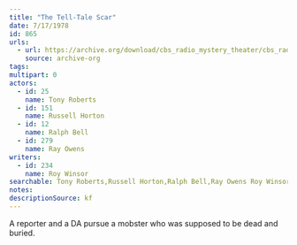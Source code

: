 ```yaml
---
title: "The Tell-Tale Scar"
date: 7/17/1978
id: 865
urls: 
  - url: https://archive.org/download/cbs_radio_mystery_theater/cbs_radio_mystery_theater-0851-0900.zip/cbs_radio_mystery_theater-0851-0900%2Fcbsrmt_0865_the_tell_tale_scar.mp3
    source: archive-org
tags: 
multipart: 0
actors:  
  - id: 25
    name: Tony Roberts  
  - id: 151
    name: Russell Horton  
  - id: 12
    name: Ralph Bell  
  - id: 279
    name: Ray Owens
writers:  
  - id: 234
    name: Roy Winsor
searchable: Tony Roberts,Russell Horton,Ralph Bell,Ray Owens Roy Winsor
notes: 
descriptionSource: kf
---
```

A reporter and a DA pursue a mobster who was supposed to be dead and buried.
